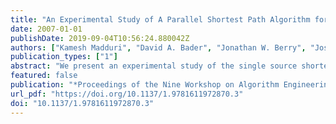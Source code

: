 ```yaml
---
title: "An Experimental Study of A Parallel Shortest Path Algorithm for Solving Large-Scale Graph Instances"
date: 2007-01-01
publishDate: 2019-09-04T10:56:24.880042Z
authors: ["Kamesh Madduri", "David A. Bader", "Jonathan W. Berry", "Joseph R. Crobak"]
publication_types: ["1"]
abstract: "We present an experimental study of the single source shortest path problem with non-negative edge weights (NSSP) on large-scale graphs using the Δ-stepping parallel algorithm. We report performance results on the Cray MTA-2, a multithreaded parallel computer. The MTA-2 is a high-end shared memory system offering two unique features that aid the efficient parallel implementation of irregular algorithms: the ability to exploit fine-grained parallelism, and low-overhead synchronization primitives. Our implementation exhibits remarkable parallel speedup when compared with competitive sequential algorithms, for low-diameter sparse graphs. For instance, Δ-stepping on a directed scale-free graph of 100 million vertices and 1 billion edges takes less than ten seconds on 40 processors of the MTA-2, with a relative speedup of close to 30. To our knowledge, these are the first performance results of a shortest path problem on realistic graph instances in the order of billions of vertices and edges."
featured: false
publication: "*Proceedings of the Nine Workshop on Algorithm Engineering and Experiments, ALENEX 2007, New Orleans, Louisiana, USA, January 6, 2007*"
url_pdf: "https://doi.org/10.1137/1.9781611972870.3"
doi: "10.1137/1.9781611972870.3"
---
```


